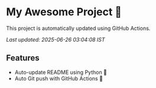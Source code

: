 # My Awesome Project 🚀

This project is automatically updated using GitHub Actions.

_Last updated: 2025-06-26 03:04:08 IST_

## Features
- Auto-update README using Python 🐍
- Auto Git push with GitHub Actions 🤖
